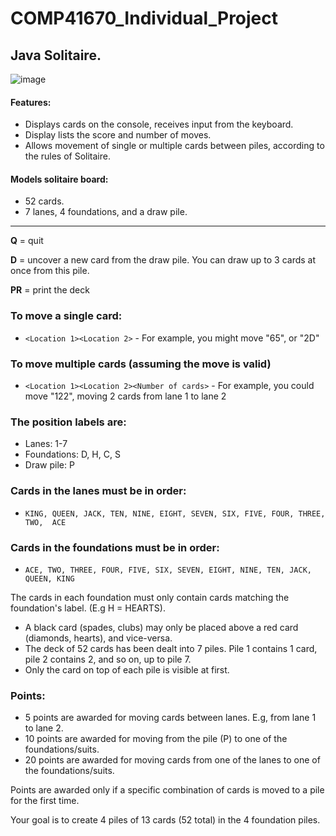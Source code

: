# COMP41670_Individual_Project

## Java Solitaire.
![image](https://github.com/jakewarrenblack/COMP41670_Individual_Project/assets/47800618/e0c61ae2-b4a8-4b64-aee2-3c9a721be872)


#### Features:

- Displays cards on the console, receives input from the keyboard.
- Display lists the score and number of moves.
- Allows movement of single or multiple cards between piles, according to the rules of Solitaire.

#### Models solitaire board:

- 52 cards.
- 7 lanes, 4 foundations, and a draw pile.

---

**Q** = quit                                                                                                                

**D** = uncover a new card from the draw pile. You can draw up to 3 cards at once from this pile.                           

**PR** = print the deck                                                                                                     

### To move a single card:                                                                                                  
- `<Location 1><Location 2>` - For example, you might move "65", or "2D"                                                 

### To move multiple cards (assuming the move is valid)                                                                     
- `<Location 1><Location 2><Number of cards>` - For example, you could move "122", moving 2 cards from lane 1 to lane 2 

### The position labels are:                                                                                                
- Lanes: 1-7                                                                                                            
- Foundations: D, H, C, S                                                                                               
- Draw pile: P                                                                                                          

### Cards in the lanes must be in order:                                                                                    
- `KING, QUEEN, JACK, TEN, NINE, EIGHT, SEVEN, SIX, FIVE, FOUR, THREE, TWO,  ACE`

### Cards in the foundations must be in order:
- `ACE, TWO, THREE, FOUR, FIVE, SIX, SEVEN, EIGHT, NINE, TEN, JACK, QUEEN, KING`

The cards in each foundation must only contain cards matching the foundation's label. (E.g H = HEARTS).

- A black card (spades, clubs) may only be placed above a red card (diamonds, hearts), and vice-versa.
- The deck of 52 cards has been dealt into 7 piles. Pile 1 contains 1 card, pile 2 contains 2, and so on, up to pile 7.
- Only the card on top of each pile is visible at first.

### Points:
- 5 points are awarded for moving cards between lanes. E.g, from lane 1 to lane 2.
- 10 points are awarded for moving from the pile (P) to one of the foundations/suits.
- 20 points are awarded for moving cards from one of the lanes to one of the foundations/suits.

Points are awarded only if a specific combination of cards is moved to a pile for the first time.

Your goal is to create 4 piles of 13 cards (52 total) in the 4 foundation piles.       

